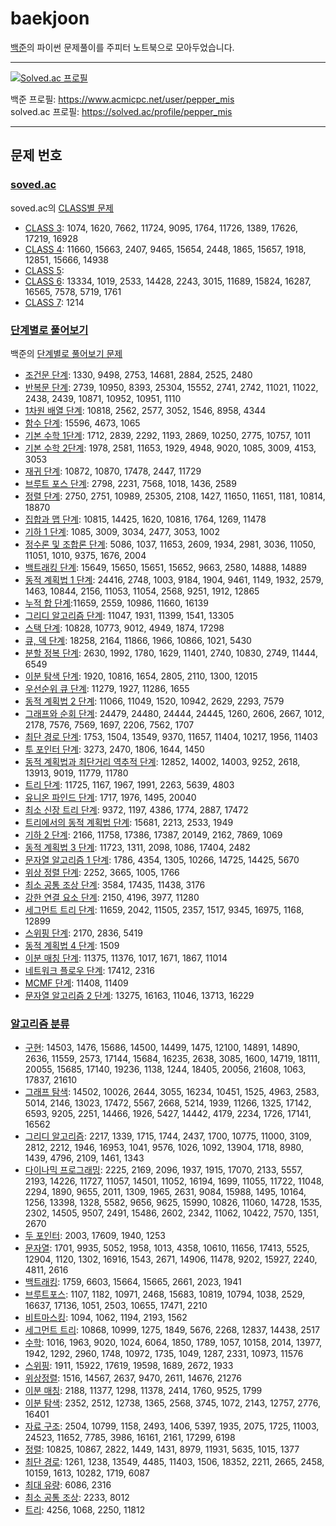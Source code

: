 # baekjoon
[백준](https://www.acmicpc.net/)의 파이썬 문제풀이를 주피터 노트북으로 모아두었습니다. <br>

---
[![Solved.ac
프로필](http://mazassumnida.wtf/api/v2/generate_badge?boj=pepper_mis)](https://solved.ac/pepper_mis)

백준 프로필: https://www.acmicpc.net/user/pepper_mis <br>
solved.ac 프로필: https://solved.ac/profile/pepper_mis

---
## 문제 번호
### [soved.ac](https://github.com/black-pepper/baekjoon/tree/master/solved.ac)
soved.ac의 [CLASS별 문제](https://solved.ac/class)<br>
- [CLASS 3](https://github.com/black-pepper/baekjoon/blob/master/solved.ac/CLASS%203.ipynb): 1074, 1620, 7662, 11724, 9095, 1764, 11726, 1389, 17626, 17219, 16928  <br>
- [CLASS 4](https://github.com/black-pepper/baekjoon/blob/master/solved.ac/CLASS%204.ipynb): 11660, 15663, 2407, 9465, 15654, 2448, 1865, 15657, 1918, 12851, 15666, 14938 <br>
- [CLASS 5](https://github.com/black-pepper/baekjoon/blob/master/solved.ac/CLASS%205.ipynb):  <br>
- [CLASS 6](https://github.com/black-pepper/baekjoon/blob/master/solved.ac/CLASS%206.ipynb): 13334, 1019, 2533, 14428, 2243, 3015, 11689, 15824, 16287, 16565, 7578, 5719, 1761 <br>
- [CLASS 7](https://github.com/black-pepper/baekjoon/blob/master/solved.ac/CLASS%207.ipynb): 1214 <br>

### [단계별로 풀어보기](https://github.com/black-pepper/baekjoon/tree/master/%EB%8B%A8%EA%B3%84%EB%B3%84%EB%A1%9C%20%ED%92%80%EC%96%B4%EB%B3%B4%EA%B8%B0)
백준의 [단계별로 풀어보기 문제](https://www.acmicpc.net/step)
- [조건문 단계](https://github.com/black-pepper/baekjoon/blob/master/%EB%8B%A8%EA%B3%84%EB%B3%84%EB%A1%9C%20%ED%92%80%EC%96%B4%EB%B3%B4%EA%B8%B0/%EC%A1%B0%EA%B1%B4%EB%AC%B8%20%EB%8B%A8%EA%B3%84.ipynb): 1330, 9498, 2753, 14681, 2884, 2525, 2480 <br>
- [반복문 단계](https://github.com/black-pepper/baekjoon/blob/master/%EB%8B%A8%EA%B3%84%EB%B3%84%EB%A1%9C%20%ED%92%80%EC%96%B4%EB%B3%B4%EA%B8%B0/%EB%B0%98%EB%B3%B5%EB%AC%B8%20%EB%8B%A8%EA%B3%84.ipynb): 2739, 10950, 8393, 25304, 15552, 2741, 2742, 11021, 11022, 2438, 2439, 10871, 10952, 10951, 1110 <br>
- [1차원 배열 단계](https://github.com/black-pepper/baekjoon/blob/master/%EB%8B%A8%EA%B3%84%EB%B3%84%EB%A1%9C%20%ED%92%80%EC%96%B4%EB%B3%B4%EA%B8%B0/1%EC%B0%A8%EC%9B%90%20%EB%B0%B0%EC%97%B4%20%EB%8B%A8%EA%B3%84.ipynb): 10818, 2562, 2577, 3052, 1546, 8958, 4344 <br>
- [함수 단계](https://github.com/black-pepper/baekjoon/blob/master/%EB%8B%A8%EA%B3%84%EB%B3%84%EB%A1%9C%20%ED%92%80%EC%96%B4%EB%B3%B4%EA%B8%B0/%ED%95%A8%EC%88%98%20%EB%8B%A8%EA%B3%84.ipynb): 15596, 4673, 1065 <br>
- [기본 수학 1단계](https://github.com/black-pepper/baekjoon/blob/master/%EB%8B%A8%EA%B3%84%EB%B3%84%EB%A1%9C%20%ED%92%80%EC%96%B4%EB%B3%B4%EA%B8%B0/%EA%B8%B0%EB%B3%B8%20%EC%88%98%ED%95%991%20%EB%8B%A8%EA%B3%84.ipynb): 1712, 2839, 2292, 1193, 2869, 10250, 2775,  10757, 1011 <br>
- [기본 수학 2단계](https://github.com/black-pepper/baekjoon/blob/master/%EB%8B%A8%EA%B3%84%EB%B3%84%EB%A1%9C%20%ED%92%80%EC%96%B4%EB%B3%B4%EA%B8%B0/%EA%B8%B0%EB%B3%B8%20%EC%88%98%ED%95%992%20%EB%8B%A8%EA%B3%84.ipynb): 1978, 2581, 11653, 1929, 4948, 9020, 1085, 3009, 4153, 3053 <br>
- [재귀 단계](https://github.com/black-pepper/baekjoon/blob/master/%EB%8B%A8%EA%B3%84%EB%B3%84%EB%A1%9C%20%ED%92%80%EC%96%B4%EB%B3%B4%EA%B8%B0/%EC%9E%AC%EA%B7%80%20%EB%8B%A8%EA%B3%84.ipynb): 10872, 10870, 17478, 2447, 11729 <br>
- [브루트 포스 단계](https://github.com/black-pepper/baekjoon/blob/master/%EB%8B%A8%EA%B3%84%EB%B3%84%EB%A1%9C%20%ED%92%80%EC%96%B4%EB%B3%B4%EA%B8%B0/%EB%B8%8C%EB%A3%A8%ED%8A%B8%20%ED%8F%AC%EC%8A%A4%20%EB%8B%A8%EA%B3%84.ipynb): 2798, 2231, 7568, 1018, 1436, 2589 <br>
- [정렬 단계](https://github.com/black-pepper/baekjoon/blob/master/%EB%8B%A8%EA%B3%84%EB%B3%84%EB%A1%9C%20%ED%92%80%EC%96%B4%EB%B3%B4%EA%B8%B0/%EC%A0%95%EB%A0%AC%20%EB%8B%A8%EA%B3%84.ipynb): 2750, 2751, 10989, 25305, 2108, 1427, 11650, 11651, 1181, 10814, 18870 <br>
- [집합과 맵 단계](https://github.com/black-pepper/baekjoon/blob/master/%EB%8B%A8%EA%B3%84%EB%B3%84%EB%A1%9C%20%ED%92%80%EC%96%B4%EB%B3%B4%EA%B8%B0/%EC%A7%91%ED%95%A9%EA%B3%BC%20%EB%A7%B5%20%EB%8B%A8%EA%B3%84.ipynb): 10815, 14425, 1620, 10816, 1764, 1269, 11478 <br>
- [기하 1 단계](https://github.com/black-pepper/baekjoon/blob/master/%EB%8B%A8%EA%B3%84%EB%B3%84%EB%A1%9C%20%ED%92%80%EC%96%B4%EB%B3%B4%EA%B8%B0/%EA%B8%B0%ED%95%98%201%20%EB%8B%A8%EA%B3%84.ipynb): 1085, 3009, 3034, 2477, 3053, 1002 <br>
- [정수론 및 조합론 단계](https://github.com/black-pepper/baekjoon/blob/master/%EB%8B%A8%EA%B3%84%EB%B3%84%EB%A1%9C%20%ED%92%80%EC%96%B4%EB%B3%B4%EA%B8%B0/%EC%A0%95%EC%88%98%EB%A1%A0%20%EB%B0%8F%20%EC%A1%B0%ED%95%A9%EB%A1%A0.ipynb): 5086, 1037, 11653, 2609, 1934, 2981, 3036, 11050, 11051, 1010, 9375, 1676, 2004 <br>
- [백트래킹 단계](https://github.com/black-pepper/baekjoon/blob/master/%EB%8B%A8%EA%B3%84%EB%B3%84%EB%A1%9C%20%ED%92%80%EC%96%B4%EB%B3%B4%EA%B8%B0/%EB%B0%B1%ED%8A%B8%EB%9E%98%ED%82%B9%20%EB%8B%A8%EA%B3%84.ipynb): 15649, 15650, 15651, 15652, 9663, 2580, 14888, 14889 <br>
- [동적 계획법 1 단계](https://github.com/black-pepper/baekjoon/blob/master/%EB%8B%A8%EA%B3%84%EB%B3%84%EB%A1%9C%20%ED%92%80%EC%96%B4%EB%B3%B4%EA%B8%B0/%EB%8F%99%EC%A0%81%20%EA%B3%84%ED%9A%8D%EB%B2%95%201%20%EB%8B%A8%EA%B3%84.ipynb): 24416, 2748, 1003, 9184, 1904, 9461, 1149, 1932, 2579, 1463, 10844, 2156, 11053, 11054, 2568, 9251, 1912, 12865 <br>
- [누적 합 단계](https://github.com/black-pepper/baekjoon/blob/master/%EB%8B%A8%EA%B3%84%EB%B3%84%EB%A1%9C%20%ED%92%80%EC%96%B4%EB%B3%B4%EA%B8%B0/%EB%88%84%EC%A0%81%20%ED%95%A9%20%EB%8B%A8%EA%B3%84.ipynb):11659, 2559, 10986, 11660, 16139 <br>
- [그리디 알고리즘 단계](https://github.com/black-pepper/baekjoon/blob/master/%EB%8B%A8%EA%B3%84%EB%B3%84%EB%A1%9C%20%ED%92%80%EC%96%B4%EB%B3%B4%EA%B8%B0/%EA%B7%B8%EB%A6%AC%EB%94%94%20%EC%95%8C%EA%B3%A0%EB%A6%AC%EC%A6%98%20%EB%8B%A8%EA%B3%84.ipynb): 11047, 1931, 11399, 1541, 13305 <br>
- [스택 단계](https://github.com/black-pepper/baekjoon/blob/master/%EB%8B%A8%EA%B3%84%EB%B3%84%EB%A1%9C%20%ED%92%80%EC%96%B4%EB%B3%B4%EA%B8%B0/%EC%8A%A4%ED%83%9D%20%EB%8B%A8%EA%B3%84.ipynb): 10828, 10773, 9012, 4949, 1874, 17298 <br>
- [큐, 덱 단계](https://github.com/black-pepper/baekjoon/blob/master/%EB%8B%A8%EA%B3%84%EB%B3%84%EB%A1%9C%20%ED%92%80%EC%96%B4%EB%B3%B4%EA%B8%B0/%ED%81%90%2C%20%EB%8D%B1%20%EB%8B%A8%EA%B3%84.ipynb): 18258, 2164, 11866, 1966, 10866, 1021, 5430 <br>
- [분할 정복 단계](https://github.com/black-pepper/baekjoon/blob/master/%EB%8B%A8%EA%B3%84%EB%B3%84%EB%A1%9C%20%ED%92%80%EC%96%B4%EB%B3%B4%EA%B8%B0/%EB%B6%84%ED%95%A0%20%EC%A0%95%EB%B3%B5%20%EB%8B%A8%EA%B3%84.ipynb): 2630, 1992, 1780, 1629, 11401, 2740, 10830, 2749, 11444, 6549<br>
- [이분 탐색 단계](https://github.com/black-pepper/baekjoon/blob/master/%EB%8B%A8%EA%B3%84%EB%B3%84%EB%A1%9C%20%ED%92%80%EC%96%B4%EB%B3%B4%EA%B8%B0/%EC%9D%B4%EB%B6%84%20%ED%83%90%EC%83%89%20%EB%8B%A8%EA%B3%84.ipynb): 1920, 10816, 1654, 2805, 2110, 1300, 12015 <br>
- [우선순위 큐 단계](https://github.com/black-pepper/baekjoon/blob/master/%EB%8B%A8%EA%B3%84%EB%B3%84%EB%A1%9C%20%ED%92%80%EC%96%B4%EB%B3%B4%EA%B8%B0/%EC%9A%B0%EC%84%A0%EC%88%9C%EC%9C%84%20%ED%81%90%20%EB%8B%A8%EA%B3%84.ipynb): 11279, 1927, 11286, 1655 <br>
- [동적 계획법 2 단계](https://github.com/black-pepper/baekjoon/blob/master/%EB%8B%A8%EA%B3%84%EB%B3%84%EB%A1%9C%20%ED%92%80%EC%96%B4%EB%B3%B4%EA%B8%B0/%EB%8F%99%EC%A0%81%20%EA%B3%84%ED%9A%8D%EB%B2%95%202%20%EB%8B%A8%EA%B3%84.ipynb): 11066, 11049, 1520, 10942, 2629, 2293, 7579 <br>
- [그래프와 순회 단계](https://github.com/black-pepper/baekjoon/blob/master/%EB%8B%A8%EA%B3%84%EB%B3%84%EB%A1%9C%20%ED%92%80%EC%96%B4%EB%B3%B4%EA%B8%B0/%EA%B7%B8%EB%9E%98%ED%94%84%EC%99%80%20%EC%88%9C%ED%9A%8C%20%EB%8B%A8%EA%B3%84.ipynb): 24479, 24480, 24444, 24445, 1260, 2606, 2667, 1012, 2178, 7576, 7569, 1697, 2206, 7562, 1707 <br>
- [최단 경로 단계](https://github.com/black-pepper/baekjoon/blob/master/%EB%8B%A8%EA%B3%84%EB%B3%84%EB%A1%9C%20%ED%92%80%EC%96%B4%EB%B3%B4%EA%B8%B0/%EC%B5%9C%EB%8B%A8%20%EA%B2%BD%EB%A1%9C%20%EB%8B%A8%EA%B3%84.ipynb): 1753, 1504, 13549, 9370, 11657, 11404, 10217, 1956, 11403 <br>
- [투 포인터 단계](https://github.com/black-pepper/baekjoon/blob/master/%EB%8B%A8%EA%B3%84%EB%B3%84%EB%A1%9C%20%ED%92%80%EC%96%B4%EB%B3%B4%EA%B8%B0/%ED%88%AC%20%ED%8F%AC%EC%9D%B8%ED%84%B0%20%EB%8B%A8%EA%B3%84.ipynb): 3273, 2470, 1806, 1644, 1450 <br>
- [동적 계획법과 최단거리 역추적 단계](https://github.com/black-pepper/baekjoon/blob/master/%EB%8B%A8%EA%B3%84%EB%B3%84%EB%A1%9C%20%ED%92%80%EC%96%B4%EB%B3%B4%EA%B8%B0/%EB%8F%99%EC%A0%81%20%EA%B3%84%ED%9A%8D%EB%B2%95%EA%B3%BC%20%EC%B5%9C%EB%8B%A8%EA%B1%B0%EB%A6%AC%20%EC%97%AD%EC%B6%94%EC%A0%81%20%EB%8B%A8%EA%B3%84.ipynb): 12852, 14002, 14003, 9252, 2618, 13913, 9019, 11779, 11780 <br>
- [트리 단계](https://github.com/black-pepper/baekjoon/blob/master/%EB%8B%A8%EA%B3%84%EB%B3%84%EB%A1%9C%20%ED%92%80%EC%96%B4%EB%B3%B4%EA%B8%B0/%ED%8A%B8%EB%A6%AC%20%EB%8B%A8%EA%B3%84.ipynb): 11725, 1167, 1967, 1991, 2263, 5639, 4803 <br>
- [유니온 파인드 단계](https://github.com/black-pepper/baekjoon/blob/master/%EB%8B%A8%EA%B3%84%EB%B3%84%EB%A1%9C%20%ED%92%80%EC%96%B4%EB%B3%B4%EA%B8%B0/%EC%9C%A0%EB%8B%88%EC%98%A8%20%ED%8C%8C%EC%9D%B8%EB%93%9C%20%EB%8B%A8%EA%B3%84.ipynb): 1717, 1976, 1495, 20040 <br>
- [최소 신장 트리 단계](https://github.com/black-pepper/baekjoon/blob/master/%EB%8B%A8%EA%B3%84%EB%B3%84%EB%A1%9C%20%ED%92%80%EC%96%B4%EB%B3%B4%EA%B8%B0/%EC%B5%9C%EC%86%8C%20%EC%8B%A0%EC%9E%A5%20%ED%8A%B8%EB%A6%AC%20%EB%8B%A8%EA%B3%84.ipynb): 9372, 1197, 4386, 1774, 2887, 17472 <br>
- [트리에서의 동적 계획법 단계](https://github.com/black-pepper/baekjoon/blob/master/%EB%8B%A8%EA%B3%84%EB%B3%84%EB%A1%9C%20%ED%92%80%EC%96%B4%EB%B3%B4%EA%B8%B0/%ED%8A%B8%EB%A6%AC%EC%97%90%EC%84%9C%EC%9D%98%20%EB%8F%99%EC%A0%81%20%EA%B3%84%ED%9A%8D%EB%B2%95%20%EB%8B%A8%EA%B3%84.ipynb): 15681, 2213, 2533, 1949 <br>
- [기하 2 단계](https://github.com/black-pepper/baekjoon/blob/master/%EB%8B%A8%EA%B3%84%EB%B3%84%EB%A1%9C%20%ED%92%80%EC%96%B4%EB%B3%B4%EA%B8%B0/%EA%B8%B0%ED%95%98%202%20%EB%8B%A8%EA%B3%84.ipynb): 2166, 11758, 17386, 17387, 20149, 2162, 7869, 1069 <br>
- [동적 계획법 3 단계](https://github.com/black-pepper/baekjoon/blob/master/%EB%8B%A8%EA%B3%84%EB%B3%84%EB%A1%9C%20%ED%92%80%EC%96%B4%EB%B3%B4%EA%B8%B0/%EB%8F%99%EC%A0%81%20%EA%B3%84%ED%9A%8D%EB%B2%95%203%20%EB%8B%A8%EA%B3%84.ipynb): 11723, 1311, 2098, 1086, 17404, 2482 <br>
- [문자열 알고리즘 1 단계](https://github.com/black-pepper/baekjoon/blob/master/%EB%8B%A8%EA%B3%84%EB%B3%84%EB%A1%9C%20%ED%92%80%EC%96%B4%EB%B3%B4%EA%B8%B0/%EB%AC%B8%EC%9E%90%EC%97%B4%20%EC%95%8C%EA%B3%A0%EB%A6%AC%EC%A6%98%201%20%EB%8B%A8%EA%B3%84.ipynb): 1786, 4354, 1305, 10266, 14725, 14425, 5670 <br>
- [위상 정렬 단계](https://github.com/black-pepper/baekjoon/blob/master/%EB%8B%A8%EA%B3%84%EB%B3%84%EB%A1%9C%20%ED%92%80%EC%96%B4%EB%B3%B4%EA%B8%B0/%EC%9C%84%EC%83%81%20%EC%A0%95%EB%A0%AC%20%EB%8B%A8%EA%B3%84.ipynb): 2252, 3665, 1005, 1766 <br>
- [최소 공통 조상 단계](https://github.com/black-pepper/baekjoon/blob/master/%EB%8B%A8%EA%B3%84%EB%B3%84%EB%A1%9C%20%ED%92%80%EC%96%B4%EB%B3%B4%EA%B8%B0/%EC%B5%9C%EC%86%8C%20%EA%B3%B5%ED%86%B5%20%EC%A1%B0%EC%83%81%20%EB%8B%A8%EA%B3%84.ipynb): 3584, 17435, 11438, 3176 <br>
- [강한 연결 요소 단계](https://github.com/black-pepper/baekjoon/blob/master/%EB%8B%A8%EA%B3%84%EB%B3%84%EB%A1%9C%20%ED%92%80%EC%96%B4%EB%B3%B4%EA%B8%B0/%EA%B0%95%ED%95%9C%20%EC%97%B0%EA%B2%B0%20%EC%9A%94%EC%86%8C%20%EB%8B%A8%EA%B3%84.ipynb): 2150, 4196, 3977, 11280 <br>
- [세그먼트 트리 단계](https://github.com/black-pepper/baekjoon/blob/master/%EB%8B%A8%EA%B3%84%EB%B3%84%EB%A1%9C%20%ED%92%80%EC%96%B4%EB%B3%B4%EA%B8%B0/%EC%84%B8%EA%B7%B8%EB%A8%BC%ED%8A%B8%20%ED%8A%B8%EB%A6%AC%20%EB%8B%A8%EA%B3%84.ipynb): 11659, 2042, 11505, 2357, 1517, 9345, 16975, 1168, 12899 <br>
- [스위핑 단계](https://github.com/black-pepper/baekjoon/blob/master/%EB%8B%A8%EA%B3%84%EB%B3%84%EB%A1%9C%20%ED%92%80%EC%96%B4%EB%B3%B4%EA%B8%B0/%EC%8A%A4%EC%9C%84%ED%95%91%20%EB%8B%A8%EA%B3%84.ipynb): 2170, 2836, 5419 <br>
- [동적 계획법 4 단계](https://github.com/black-pepper/baekjoon/blob/master/%EB%8B%A8%EA%B3%84%EB%B3%84%EB%A1%9C%20%ED%92%80%EC%96%B4%EB%B3%B4%EA%B8%B0/%EB%8F%99%EC%A0%81%20%EA%B3%84%ED%9A%8D%EB%B2%95%204%20%EB%8B%A8%EA%B3%84.ipynb): 1509 <br>
- [이분 매칭 단계](https://github.com/black-pepper/baekjoon/blob/master/%EB%8B%A8%EA%B3%84%EB%B3%84%EB%A1%9C%20%ED%92%80%EC%96%B4%EB%B3%B4%EA%B8%B0/%EC%9D%B4%EB%B6%84%20%EB%A7%A4%EC%B9%AD%20%EB%8B%A8%EA%B3%84.ipynb): 11375, 11376, 1017, 1671, 1867, 11014  <br>
- [네트워크 플로우 단계](https://github.com/black-pepper/baekjoon/blob/master/%EB%8B%A8%EA%B3%84%EB%B3%84%EB%A1%9C%20%ED%92%80%EC%96%B4%EB%B3%B4%EA%B8%B0/%EB%84%A4%ED%8A%B8%EC%9B%8C%ED%81%AC%20%ED%94%8C%EB%A1%9C%EC%9A%B0%20%EB%8B%A8%EA%B3%84.ipynb): 17412, 2316 <br>
- [MCMF 단계](https://github.com/black-pepper/baekjoon/blob/master/%EB%8B%A8%EA%B3%84%EB%B3%84%EB%A1%9C%20%ED%92%80%EC%96%B4%EB%B3%B4%EA%B8%B0/MCMF%20%EB%8B%A8%EA%B3%84.ipynb): 11408, 11409 <br>
- [문자열 알고리즘 2 단계](https://github.com/black-pepper/baekjoon/blob/master/%EB%8B%A8%EA%B3%84%EB%B3%84%EB%A1%9C%20%ED%92%80%EC%96%B4%EB%B3%B4%EA%B8%B0/%EB%AC%B8%EC%9E%90%EC%97%B4%20%EC%95%8C%EA%B3%A0%EB%A6%AC%EC%A6%98%202%20%EB%8B%A8%EA%B3%84.ipynb): 13275, 16163, 11046, 13713, 16229 <br>


### [알고리즘 분류](https://github.com/black-pepper/baekjoon/tree/master/%EC%95%8C%EA%B3%A0%EB%A6%AC%EC%A6%98%20%EB%B6%84%EB%A5%98)
- [구현](https://github.com/black-pepper/baekjoon/blob/master/%EC%95%8C%EA%B3%A0%EB%A6%AC%EC%A6%98%20%EB%B6%84%EB%A5%98/%EA%B5%AC%ED%98%84.ipynb): 14503, 1476, 15686, 14500, 14499, 1475, 12100, 14891, 14890, 2636, 11559, 2573, 17144, 15684, 16235, 2638, 3085, 1600, 14719, 18111, 20055, 15685, 17140, 19236, 1138, 1244, 18405, 20056, 21608, 1063, 17837, 21610
- [그래프 탐색](https://github.com/black-pepper/baekjoon/blob/master/%EC%95%8C%EA%B3%A0%EB%A6%AC%EC%A6%98%20%EB%B6%84%EB%A5%98/%EA%B7%B8%EB%9E%98%ED%94%84%20%ED%83%90%EC%83%89.ipynb): 14502, 10026, 2644, 3055, 16234, 10451, 1525, 4963, 2583, 5014, 2146, 13023, 17472, 5567, 2668, 5214, 1939, 11266, 1325, 17142, 6593, 9205, 2251, 14466, 1926, 5427, 14442, 4179, 2234, 1726, 17141, 16562
- [그리디 알고리즘](https://github.com/black-pepper/baekjoon/blob/master/%EC%95%8C%EA%B3%A0%EB%A6%AC%EC%A6%98%20%EB%B6%84%EB%A5%98/%EA%B7%B8%EB%A6%AC%EB%94%94%20%EC%95%8C%EA%B3%A0%EB%A6%AC%EC%A6%98.ipynb): 2217, 1339, 1715, 1744, 2437, 1700, 10775, 11000, 3109, 2812, 2212, 1946, 16953, 1041, 9576, 1026, 1092, 13904, 1718, 8980, 1439, 4796, 2109, 1461, 1343
- [다이나믹 프로그래밍](https://github.com/black-pepper/baekjoon/blob/master/%EC%95%8C%EA%B3%A0%EB%A6%AC%EC%A6%98%20%EB%B6%84%EB%A5%98/%EB%8B%A4%EC%9D%B4%EB%82%98%EB%AF%B9%20%ED%94%84%EB%A1%9C%EA%B7%B8%EB%9E%98%EB%B0%8D.ipynb): 2225, 2169, 2096, 1937, 1915, 17070, 2133, 5557, 2193, 14226, 11727, 11057, 14501, 11052, 16194, 1699, 11055, 11722, 11048, 2294, 1890, 9655, 2011, 1309, 1965, 2631, 9084, 15988, 1495, 10164, 1256, 13398, 1328, 5582, 9656, 9625, 15990, 10826, 11060, 14728, 1535, 2302, 14505, 9507, 2491, 15486, 2602, 2342, 11062, 10422, 7570, 1351, 2670
- [두 포인터](https://github.com/black-pepper/baekjoon/blob/master/%EC%95%8C%EA%B3%A0%EB%A6%AC%EC%A6%98%20%EB%B6%84%EB%A5%98/%EB%91%90%20%ED%8F%AC%EC%9D%B8%ED%84%B0.ipynb): 2003, 17609, 1940, 1253
- [문자열](https://github.com/black-pepper/baekjoon/blob/master/%EC%95%8C%EA%B3%A0%EB%A6%AC%EC%A6%98%20%EB%B6%84%EB%A5%98/%EB%AC%B8%EC%9E%90%EC%97%B4.ipynb): 1701, 9935, 5052, 1958, 1013, 4358, 10610, 11656, 17413, 5525, 12904, 1120, 1302, 16916, 1543, 2671, 14906, 11478, 9202, 15927, 2240, 4811, 2616
- [백트래킹](https://github.com/black-pepper/baekjoon/blob/master/%EC%95%8C%EA%B3%A0%EB%A6%AC%EC%A6%98%20%EB%B6%84%EB%A5%98/%EB%B0%B1%ED%8A%B8%EB%9E%98%ED%82%B9.ipynb): 1759, 6603, 15664, 15665, 2661, 2023, 1941
- [브루트포스](https://github.com/black-pepper/baekjoon/blob/master/%EC%95%8C%EA%B3%A0%EB%A6%AC%EC%A6%98%20%EB%B6%84%EB%A5%98/%EB%B8%8C%EB%A3%A8%ED%8A%B8%ED%8F%AC%EC%8A%A4.ipynb): 1107, 1182, 10971, 2468, 15683, 10819, 10794, 1038, 2529, 16637, 17136, 1051, 2503, 10655, 17471, 2210
- [비트마스킹](https://github.com/black-pepper/baekjoon/blob/master/%EC%95%8C%EA%B3%A0%EB%A6%AC%EC%A6%98%20%EB%B6%84%EB%A5%98/%EB%B9%84%ED%8A%B8%EB%A7%88%EC%8A%A4%ED%82%B9.ipynb): 1094, 1062, 1194, 2193, 1562
- [세그먼트 트리](https://github.com/black-pepper/baekjoon/blob/master/%EC%95%8C%EA%B3%A0%EB%A6%AC%EC%A6%98%20%EB%B6%84%EB%A5%98/%EC%84%B8%EA%B7%B8%EB%A8%BC%ED%8A%B8%20%ED%8A%B8%EB%A6%AC.ipynb): 10868, 10999, 1275, 1849, 5676, 2268, 12837, 14438, 2517
- [수학](https://github.com/black-pepper/baekjoon/blob/master/%EC%95%8C%EA%B3%A0%EB%A6%AC%EC%A6%98%20%EB%B6%84%EB%A5%98/%EC%88%98%ED%95%99.ipynb): 1016, 1963, 9020, 1024, 6064, 1850, 1789, 1057, 10158, 2014, 13977, 1942, 1292, 2960, 1748, 10972, 1735, 1049, 1287, 2331, 10973, 11576
- [스위핑](https://github.com/black-pepper/baekjoon/blob/master/%EC%95%8C%EA%B3%A0%EB%A6%AC%EC%A6%98%20%EB%B6%84%EB%A5%98/%EC%8A%A4%EC%9C%84%ED%95%91.ipynb): 1911, 15922, 17619, 19598, 1689, 2672, 1933
- [위상정렬](https://github.com/black-pepper/baekjoon/blob/master/%EC%95%8C%EA%B3%A0%EB%A6%AC%EC%A6%98%20%EB%B6%84%EB%A5%98/%EC%9C%84%EC%83%81%20%EC%A0%95%EB%A0%AC.ipynb): 1516, 14567, 2637, 9470, 2611, 14676, 21276
- [이분 매칭](https://github.com/black-pepper/baekjoon/blob/master/%EC%95%8C%EA%B3%A0%EB%A6%AC%EC%A6%98%20%EB%B6%84%EB%A5%98/%EC%9D%B4%EB%B6%84%20%EB%A7%A4%EC%B9%AD.ipynb): 2188, 11377, 1298, 11378, 2414, 1760, 9525, 1799
- [이분 탐색](https://github.com/black-pepper/baekjoon/blob/master/%EC%95%8C%EA%B3%A0%EB%A6%AC%EC%A6%98%20%EB%B6%84%EB%A5%98/%EC%9D%B4%EB%B6%84%20%ED%83%90%EC%83%89.ipynb): 2352, 2512, 12738, 1365, 2568, 3745, 1072, 2143, 12757, 2776, 16401
- [자료 구조](https://github.com/black-pepper/baekjoon/blob/master/%EC%95%8C%EA%B3%A0%EB%A6%AC%EC%A6%98%20%EB%B6%84%EB%A5%98/%EC%9E%90%EB%A3%8C%EA%B5%AC%EC%A1%B0.ipynb): 2504, 10799, 1158, 2493, 1406, 5397, 1935, 2075, 1725, 11003, 24523, 11652, 7785, 3986, 16161, 2161, 17299, 6198
- [정렬](https://github.com/black-pepper/baekjoon/blob/master/%EC%95%8C%EA%B3%A0%EB%A6%AC%EC%A6%98%20%EB%B6%84%EB%A5%98/%EC%A0%95%EB%A0%AC.ipynb): 10825, 10867, 2822, 1449, 1431, 8979, 11931, 5635, 1015, 1377
- [최단 경로](https://github.com/black-pepper/baekjoon/blob/master/%EC%95%8C%EA%B3%A0%EB%A6%AC%EC%A6%98%20%EB%B6%84%EB%A5%98/%EC%B5%9C%EB%8B%A8%20%EA%B2%BD%EB%A1%9C.ipynb): 1261, 1238, 13549, 4485, 11403, 1506, 18352, 2211, 2665, 2458, 10159, 1613, 10282, 1719, 6087
- [최대 유량](https://github.com/black-pepper/baekjoon/blob/master/%EC%95%8C%EA%B3%A0%EB%A6%AC%EC%A6%98%20%EB%B6%84%EB%A5%98/%EC%B5%9C%EB%8C%80%20%EC%9C%A0%EB%9F%89.ipynb): 6086, 2316
- [최소 공통 조상](https://github.com/black-pepper/baekjoon/blob/master/%EC%95%8C%EA%B3%A0%EB%A6%AC%EC%A6%98%20%EB%B6%84%EB%A5%98/%EC%B5%9C%EC%86%8C%20%EA%B3%B5%ED%86%B5%20%EC%A1%B0%EC%83%81.ipynb): 2233, 8012
- [트리](https://github.com/black-pepper/baekjoon/blob/master/%EC%95%8C%EA%B3%A0%EB%A6%AC%EC%A6%98%20%EB%B6%84%EB%A5%98/%ED%8A%B8%EB%A6%AC.ipynb): 4256, 1068, 2250, 11812
